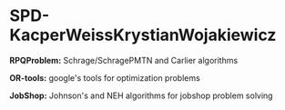 # SPD-KacperWeissKrystianWojakiewicz

<b>RPQProblem:</b> Schrage/SchragePMTN and Carlier algorithms

<b>OR-tools:</b> google's tools for optimization problems

<b>JobShop:</b> Johnson's and NEH algorithms for jobshop problem solving  